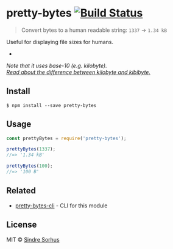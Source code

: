 # pretty-bytes [![Build Status](https://travis-ci.org/sindresorhus/pretty-bytes.svg?branch=master)](https://travis-ci.org/sindresorhus/pretty-bytes)

> Convert bytes to a human readable string: `1337` → `1.34 kB`

Useful for displaying file sizes for humans.

-

*Note that it uses base-10 (e.g. kilobyte).  
[Read about the difference between kilobyte and kibibyte.](http://pacoup.com/2009/05/26/kb-kb-kib-whats-up-with-that/)*


## Install

```
$ npm install --save pretty-bytes
```


## Usage

```js
const prettyBytes = require('pretty-bytes');

prettyBytes(1337);
//=> '1.34 kB'

prettyBytes(100);
//=> '100 B'
```


## Related

- [pretty-bytes-cli](https://github.com/sindresorhus/pretty-bytes-cli) - CLI for this module


## License

MIT © [Sindre Sorhus](https://sindresorhus.com)
